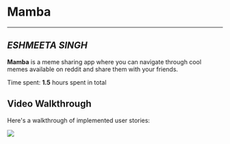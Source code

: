 # Mamba
***



## *ESHMEETA SINGH*

**Mamba** is a meme sharing app where you can navigate through cool memes available on reddit and share them with your friends.

Time spent: **1.5** hours spent in total



## Video Walkthrough

Here's a walkthrough of implemented user stories:

![]("D:\memeapp.gif")
